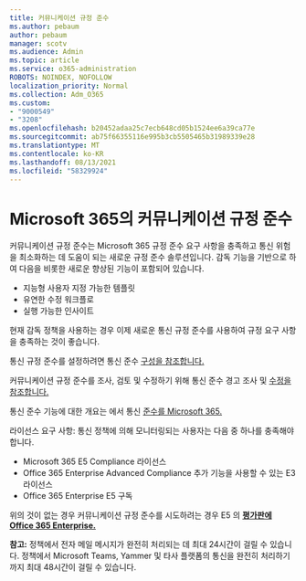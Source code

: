 ```yaml
---
title: 커뮤니케이션 규정 준수
ms.author: pebaum
author: pebaum
manager: scotv
ms.audience: Admin
ms.topic: article
ms.service: o365-administration
ROBOTS: NOINDEX, NOFOLLOW
localization_priority: Normal
ms.collection: Adm_O365
ms.custom:
- "9000549"
- "3208"
ms.openlocfilehash: b20452adaa25c7ecb648cd05b1524ee6a39ca77e
ms.sourcegitcommit: ab75f66355116e995b3cb5505465b31989339e28
ms.translationtype: MT
ms.contentlocale: ko-KR
ms.lasthandoff: 08/13/2021
ms.locfileid: "58329924"
---
```

# <a name="communication-compliance-in-microsoft-365"></a>Microsoft 365의 커뮤니케이션 규정 준수

커뮤니케이션 규정 준수는 Microsoft 365 규정 준수 요구 사항을 충족하고 통신 위험을 최소화하는 데 도움이 되는 새로운 규정 준수 솔루션입니다. 감독 기능을 기반으로 하여 다음을 비롯한 새로운 향상된 기능이 포함되어 있습니다.

- 지능형 사용자 지정 가능한 템플릿
- 유연한 수정 워크플로
- 실행 가능한 인사이트

현재 감독 정책을 [](https://docs.microsoft.com/microsoft-365/compliance/supervision-policies)사용하는 경우 이제 새로운 통신 규정 준수를 사용하여 규정 요구 사항을 충족하는 것이 좋습니다.

통신 규정 준수를 설정하려면 통신 준수 [구성을 참조합니다.](https://docs.microsoft.com/microsoft-365/compliance/communication-compliance-configure)

커뮤니케이션 규정 준수를 조사, 검토 및 수정하기 위해 통신 준수 경고 조사 및 [수정을 참조합니다.](https://docs.microsoft.com/microsoft-365/compliance/communication-compliance-investigate-remediate)

통신 준수 기능에 대한 개요는 에서 통신 [준수를 Microsoft 365.](https://docs.microsoft.com/microsoft-365/compliance/communication-compliance)

라이선스 요구 사항: 통신 정책에 의해 모니터링되는 사용자는 다음 중 하나를 충족해야 합니다.

- Microsoft 365 E5 Compliance 라이선스
- Office 365 Enterprise Advanced Compliance 추가 기능을 사용할 수 있는 E3 라이선스
- Office 365 Enterprise E5 구독

위의 것이 없는 경우 커뮤니케이션 규정 준수를 시도하려는 경우 E5 의 **[평가판에 Office 365 Enterprise.](https://go.microsoft.com/fwlink/p/?LinkID=698279)**

**참고:** 정책에서 전자 메일 메시지가 완전히 처리되는 데 최대 24시간이 걸릴 수 있습니다. 정책에서 Microsoft Teams, Yammer 및 타사 플랫폼의 통신을 완전히 처리하기까지 최대 48시간이 걸릴 수 있습니다.
